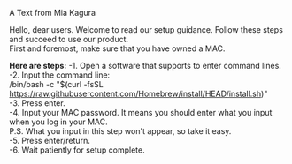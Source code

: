 A Text from Mia Kagura

Hello, dear users. Welcome to read our setup guidance. Follow these steps and succeed to use our product.\
First and foremost, make sure that you have owned a MAC.

**Here are steps:**
-1. Open a software that supports to enter command lines.\
-2. Input the command line:\
/bin/bash -c "$(curl -fsSL https://raw.githubusercontent.com/Homebrew/install/HEAD/install.sh)"\
-3. Press enter.\
-4. Input your MAC password. It means you should enter what you input when you log in your MAC.\
P.S. What you input in this step won't appear, so take it easy.\
-5. Press enter/return.\
-6. Wait patiently for setup complete.


